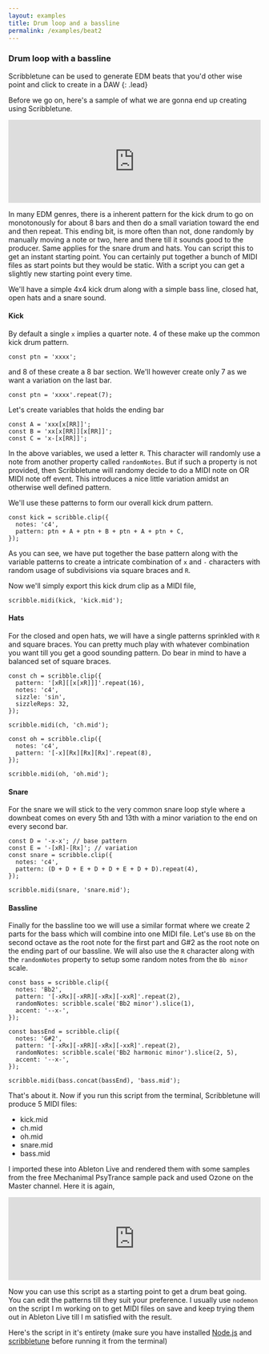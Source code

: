 ```yaml
---
layout: examples
title: Drum loop and a bassline
permalink: /examples/beat2
---
```


### Drum loop with a bassline

Scribbletune can be used to generate EDM beats that you'd other wise point and click to create in a DAW
{: .lead}

Before we go on, here's a sample of what we are gonna end up creating using Scribbletune.

<iframe width="100%" height="166" scrolling="no" frameborder="no" allow="autoplay" src="https://w.soundcloud.com/player/?url=https%3A//api.soundcloud.com/tracks/653204363&color=%23080404&auto_play=false&hide_related=false&show_comments=true&show_user=true&show_reposts=false&show_teaser=true"></iframe>

In many EDM genres, there is a inherent pattern for the kick drum to go on monotonously for about 8 bars and then do a small variation toward the end and then repeat. This ending bit, is more often than not, done randomly by manually moving a note or two, here and there till it sounds good to the producer. Same applies for the snare drum and hats. You can script this to get an instant starting point. You can certainly put together a bunch of MIDI files as start points but they would be static. With a script you can get a slightly new starting point every time.

We'll have a simple 4x4 kick drum along with a simple bass line, closed hat, open hats and a snare sound.

#### Kick

By default a single `x` implies a quarter note. 4 of these make up the common kick drum pattern.

```
const ptn = 'xxxx';
```

and 8 of these create a 8 bar section. We'll however create only 7 as we want a variation on the last bar.

```
const ptn = 'xxxx'.repeat(7);
```

Let's create variables that holds the ending bar

```
const A = 'xxx[x[RR]]';
const B = 'xx[x[RR]][x[RR]]';
const C = 'x-[x[RR]]';
```

In the above variables, we used a letter `R`. This character will randomly use a note from another property called `randomNotes`. But if such a property is not provided, then Scribbletune will randomy decide to do a MIDI note on OR MIDI note off event. This introduces a nice little variation amidst an otherwise well defined pattern.

We'll use these patterns to form our overall kick drum pattern.

```
const kick = scribble.clip({
  notes: 'c4',
  pattern: ptn + A + ptn + B + ptn + A + ptn + C,
});
```

As you can see, we have put together the base pattern along with the variable patterns to create a intricate combination of `x` and `-` characters with random usage of subdivisions via square braces and `R`.

Now we'll simply export this kick drum clip as a MIDI file,

```
scribble.midi(kick, 'kick.mid');
```

#### Hats

For the closed and open hats, we will have a single patterns sprinkled with `R` and square braces. You can pretty much play with whatever combination you want till you get a good sounding pattern. Do bear in mind to have a balanced set of square braces.

```
const ch = scribble.clip({
  pattern: '[xR][[x[xR]]]'.repeat(16),
  notes: 'c4',
  sizzle: 'sin',
  sizzleReps: 32,
});

scribble.midi(ch, 'ch.mid');

const oh = scribble.clip({
  notes: 'c4',
  pattern: '[-x][Rx][Rx][Rx]'.repeat(8),
});

scribble.midi(oh, 'oh.mid');
```

#### Snare

For the snare we will stick to the very common snare loop style where a downbeat comes on every 5th and 13th with a minor variation to the end on every second bar.

```
const D = '-x-x'; // base pattern
const E = '-[xR]-[Rx]'; // variation
const snare = scribble.clip({
  notes: 'c4',
  pattern: (D + D + E + D + D + E + D + D).repeat(4),
});

scribble.midi(snare, 'snare.mid');
```

#### Bassline

Finally for the bassline too we will use a similar format where we create 2 parts for the bass which will combine into one MIDI file. Let's use `Bb` on the second octave as the root note for the first part and G#2 as the root note on the ending part of our bassline. We will also use the `R` character along with the `randomNotes` property to setup some random notes from the `Bb minor` scale.

```
const bass = scribble.clip({
  notes: 'Bb2',
  pattern: '[-xRx][-xRR][-xRx][-xxR]'.repeat(2),
  randomNotes: scribble.scale('Bb2 minor').slice(1),
  accent: '--x-',
});

const bassEnd = scribble.clip({
  notes: 'G#2',
  pattern: '[-xRx][-xRR][-xRx][-xxR]'.repeat(2),
  randomNotes: scribble.scale('Bb2 harmonic minor').slice(2, 5),
  accent: '--x-',
});

scribble.midi(bass.concat(bassEnd), 'bass.mid');
```

That's about it. Now if you run this script from the terminal, Scribbletune will produce 5 MIDI files:

- kick.mid
- ch.mid
- oh.mid
- snare.mid
- bass.mid

I imported these into Ableton Live and rendered them with some samples from the free Mechanimal PsyTrance sample pack and used Ozone on the Master channel. Here it is again,

<iframe width="100%" height="166" scrolling="no" frameborder="no" allow="autoplay" src="https://w.soundcloud.com/player/?url=https%3A//api.soundcloud.com/tracks/653204363&color=%23080404&auto_play=false&hide_related=false&show_comments=true&show_user=true&show_reposts=false&show_teaser=true"></iframe>

Now you can use this script as a starting point to get a drum beat going. You can edit the patterns till they suit your preference. I usually use `nodemon` on the script I m working on to get MIDI files on save and keep trying them out in Ableton Live till I m satisfied with the result.

Here's the script in it's entirety (make sure you have installed [Node.js](https://nodejs.org/en/download/) and [scribbletune](/documentation/installation) before running it from the terminal)

<script src="https://gist.github.com/walmik/8c20b24492661f8ee5c1b7d6e9434108.js"></script>
